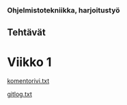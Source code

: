 ### Ohjelmistotekniikka, harjoitustyö


## Tehtävät

# Viikko 1

[komentorivi.txt](.ssh/laskarit/viikko1/komentorivi.txt)

[gitlog.txt](.ssh/laskarit/viikko1/gitlog.txt)

